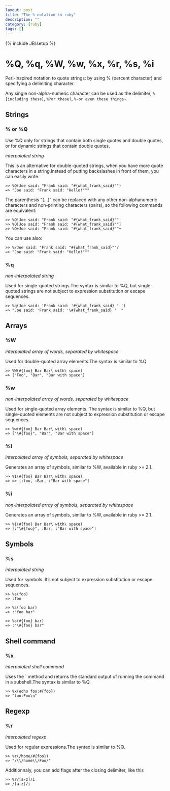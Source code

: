 ```yaml
---
layout: post
title: "The % notation in ruby"
description: ""
category: [ruby]
tags: []
---
```

{% include JB/setup %}

# %Q, %q, %W, %w, %x, %r, %s, %i

Perl-inspired notation to quote strings: by using % (percent character) and specifying a delimiting character.

Any single non-alpha-numeric character can be used as the delimiter, ```%[including these]```, ```%?or these?```, ```%~or even these things~```.

## Strings

### % or %Q

Use %Q only for strings that contain both single quotes and double quotes, or for dynamic strings that contain double quotes.

_interpolated string_

This is an alternative for double-quoted strings, when you have more quote characters in a string.Instead of putting backslashes in front of them, you can easily write:

    >> %Q(Joe said: "Frank said: "#{what_frank_said}"")
    => "Joe said: "Frank said: "Hello!"""

The parenthesis “(…)” can be replaced with any other non-alphanumeric characters and non-printing characters (pairs), so the following commands are equivalent:

    >> %Q!Joe said: "Frank said: "#{what_frank_said}""!
    >> %Q[Joe said: "Frank said: "#{what_frank_said}""]
    >> %Q+Joe said: "Frank said: "#{what_frank_said}""+

You can use also:

    >> %/Joe said: "Frank said: "#{what_frank_said}""/
    => "Joe said: "Frank said: "Hello!"""

### %q

_non-interpolated string_

Used for single-quoted strings.The syntax is similar to %Q, but single-quoted strings are not subject to expression substitution or escape sequences.

    >> %q(Joe said: 'Frank said: '#{what_frank_said} ' ')
    => "Joe said: 'Frank said: '\#{what_frank_said} ' '"

## Arrays
 
### %W

_interpolated array of words, separated by whitespace_

Used for double-quoted array elements.The syntax is similar to %Q

    >> %W(#{foo} Bar Bar\ with\ space)
    => ["Foo", "Bar", "Bar with space"]
 
### %w

_non-interpolated array of words, separated by whitespace_

Used for single-quoted array elements. The syntax is similar to %Q, but single-quoted elements are not subject to expression substitution or escape sequences.

    >> %w(#{foo} Bar Bar\ with\ space)
    => ["\#{foo}", "Bar", "Bar with space"]

### %I

_interpolated array of symbols, separated by whitespace_

Generates an array of symbols, similar to %W, available in ruby >= 2.1.

    >> %I(#{foo} Bar Bar\ with\ space)
    => => [:foo, :Bar, :"Bar with space"]


### %i

_non-interpolated array of symbols, separated by whitespace_

Generates an array of symbols, similar to %W, available in ruby >= 2.1.

    >> %I(#{foo} Bar Bar\ with\ space)
    => [:"\#{foo}", :Bar, :"Bar with space"]

## Symbols

### %s

_interpolated string_

Used for symbols. It’s not subject to expression substitution or escape sequences.

    >> %s(foo)
    => :foo

    >> %s(foo bar)
    => :"foo bar"

    >> %s(#{foo} bar)
    => :"\#{foo} bar"

## Shell command

### %x

_interpolated shell command_

Uses the ` method and returns the standard output of running the command in a subshell.The syntax is similar to %Q.

    >> %x(echo foo:#{foo})
    => "foo:Foo\n"

## Regexp

### %r

_interpolated regexp_

Used for regular expressions.The syntax is similar to %Q.

    >> %r(/home/#{foo})
    => "/\\/home\\/Foo/"

Additionnaly, you can add flags after the closing delimiter, like this

    >> %r/[a-z]/i
    => /[a-z]/i
